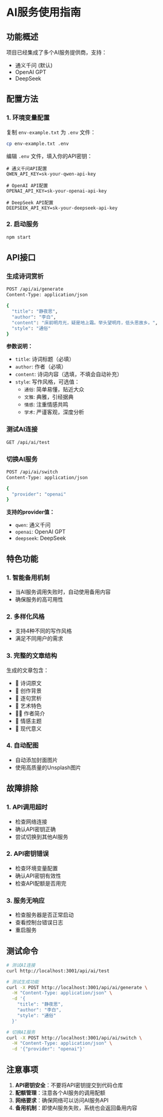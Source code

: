 # AI服务使用指南

## 功能概述

项目已经集成了多个AI服务提供商，支持：
- 通义千问 (默认)
- OpenAI GPT
- DeepSeek

## 配置方法

### 1. 环境变量配置

复制 `env-example.txt` 为 `.env` 文件：
```bash
cp env-example.txt .env
```

编辑 `.env` 文件，填入你的API密钥：
```env
# 通义千问API配置
QWEN_API_KEY=sk-your-qwen-api-key

# OpenAI API配置
OPENAI_API_KEY=sk-your-openai-api-key

# DeepSeek API配置
DEEPSEEK_API_KEY=sk-your-deepseek-api-key
```

### 2. 启动服务

```bash
npm start
```

## API接口

### 生成诗词赏析
```bash
POST /api/ai/generate
Content-Type: application/json

{
  "title": "静夜思",
  "author": "李白", 
  "content": "床前明月光，疑是地上霜。举头望明月，低头思故乡。",
  "style": "通俗"
}
```

**参数说明：**
- `title`: 诗词标题（必填）
- `author`: 作者（必填）
- `content`: 诗词内容（选填，不填会自动补充）
- `style`: 写作风格，可选值：
  - `通俗`: 简单易懂，贴近大众
  - `文雅`: 典雅，引经据典
  - `情感`: 注重情感共鸣
  - `学术`: 严谨客观，深度分析

### 测试AI连接
```bash
GET /api/ai/test
```

### 切换AI服务
```bash
POST /api/ai/switch
Content-Type: application/json

{
  "provider": "openai"
}
```

**支持的provider值：**
- `qwen`: 通义千问
- `openai`: OpenAI GPT
- `deepseek`: DeepSeek

## 特色功能

### 1. 智能备用机制
- 当AI服务调用失败时，自动使用备用内容
- 确保服务的高可用性

### 2. 多样化风格
- 支持4种不同的写作风格
- 满足不同用户的需求

### 3. 完整的文章结构
生成的文章包含：
- 📖 诗词原文
- 🌟 创作背景
- 🎯 逐句赏析
- 🌸 艺术特色
- 👨‍🎨 作者简介
- 💭 情感主题
- 🎨 现代意义

### 4. 自动配图
- 自动添加封面图片
- 使用高质量的Unsplash图片

## 故障排除

### 1. API调用超时
- 检查网络连接
- 确认API密钥正确
- 尝试切换到其他AI服务

### 2. API密钥错误
- 检查环境变量配置
- 确认API密钥有效性
- 检查API配额是否用完

### 3. 服务无响应
- 检查服务器是否正常启动
- 查看控制台错误日志
- 重启服务

## 测试命令

```bash
# 测试AI连接
curl http://localhost:3001/api/ai/test

# 测试生成功能
curl -X POST http://localhost:3001/api/ai/generate \
  -H "Content-Type: application/json" \
  -d '{
    "title": "静夜思",
    "author": "李白",
    "style": "通俗"
  }'

# 切换AI服务
curl -X POST http://localhost:3001/api/ai/switch \
  -H "Content-Type: application/json" \
  -d '{"provider": "openai"}'
```

## 注意事项

1. **API密钥安全**：不要将API密钥提交到代码仓库
2. **配额管理**：注意各个AI服务的调用配额
3. **网络要求**：确保网络可以访问AI服务API
4. **备用机制**：即使AI服务失败，系统也会返回备用内容 